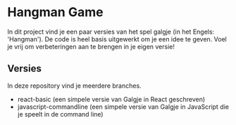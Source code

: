 # Hangman Game

In dit project vind je een paar versies van het spel galgje (in het Engels: 'Hangman').
De code is heel basis uitgewerkt om je een idee te geven. Voel je vrij om verbeteringen aan te brengen in je eigen versie!

## Versies
In deze repository vind je meerdere branches.
- react-basic (een simpele versie van Galgje in React geschreven)
- javascript-commandline (een simpele versie van Galgje in JavaScript die je speelt in de command line)

